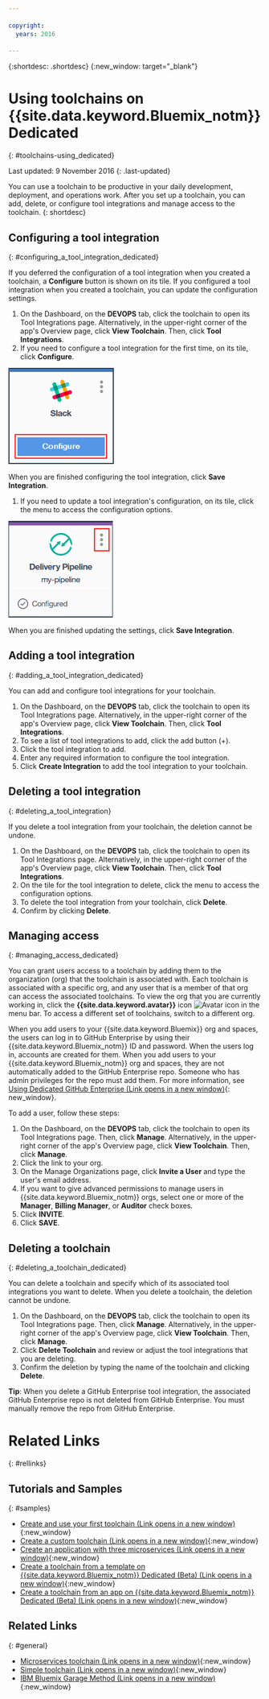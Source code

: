 ```yaml
---

copyright:
  years: 2016

---
```


{:shortdesc: .shortdesc}
{:new_window: target="_blank"}

# Using toolchains on {{site.data.keyword.Bluemix_notm}} Dedicated
{: #toolchains-using_dedicated}

Last updated: 9 November 2016
{: .last-updated}

You can use a toolchain to be productive in your daily development, deployment, and operations work. After you set up a toolchain, you can add, delete, or configure tool integrations and manage access to the toolchain.
{: shortdesc}

## Configuring a tool integration
{: #configuring_a_tool_integration_dedicated}

If you deferred the configuration of a tool integration when you created a toolchain, a **Configure** button is shown on its tile. If you configured a tool integration when you created a toolchain, you can update the configuration settings.

1. On the Dashboard, on the **DEVOPS** tab, click the toolchain to open its Tool Integrations page. Alternatively, in the upper-right corner of the app's Overview page, click **View Toolchain**. Then, click **Tool Integrations**.
1. If you need to configure a tool integration for the first time, on its tile, click **Configure**.

  ![Configure button](images/toolchain_tile_configure.png)

 When you are finished configuring the tool integration, click **Save Integration**.
 
1. If you need to update a tool integration's configuration, on its tile, click the menu to access the configuration options.

  ![Configuration menu](images/toolchain_tile_menu.png)
 
 When you are finished updating the settings, click **Save Integration**.

## Adding a tool integration
{: #adding_a_tool_integration_dedicated}

You can add and configure tool integrations for your toolchain.

1. On the Dashboard, on the **DEVOPS** tab, click the toolchain to open its Tool Integrations page. Alternatively, in the upper-right corner of the app's Overview page, click **View Toolchain**. Then, click **Tool Integrations**.
1. To see a list of tool integrations to add, click the add button (+).
1. Click the tool integration to add.
1. Enter any required information to configure the tool integration. 
1. Click **Create Integration** to add the tool integration to your toolchain.

## Deleting a tool integration
{: #deleting_a_tool_integration}

If you delete a tool integration from your toolchain, the deletion cannot be undone. 

1. On the Dashboard, on the **DEVOPS** tab, click the toolchain to open its Tool Integrations page. Alternatively, in the upper-right corner of the app's Overview page, click **View Toolchain**. Then, click **Tool Integrations**.
1. On the tile for the tool integration to delete, click the menu to access the configuration options.
1. To delete the tool integration from your toolchain, click **Delete**.
1. Confirm by clicking **Delete**. 

## Managing access
{: #managing_access_dedicated}

You can grant users access to a toolchain by adding them to the organization (org) that the toolchain is associated with. Each toolchain is associated with a specific org, and any user that is a member of that org can access the associated toolchains. To view the org that you are currently working in, click the **{{site.data.keyword.avatar}}** icon ![Avatar icon](../icons/i-avatar-icon.svg) in the menu bar. To access a different set of toolchains, switch to a different org.

When you add users to your {{site.data.keyword.Bluemix}} org and spaces, the users can log in to GitHub Enterprise by using their {{site.data.keyword.Bluemix_notm}} ID and password. When the users log in, accounts are created for them. When you add users to your {{site.data.keyword.Bluemix_notm}} org and spaces, they are not automatically added to the GitHub Enterprise repo. Someone who has admin privileges for the repo must add them. For more information, see [Using Dedicated GitHub Enterprise (Link opens in a new window)](../services/ghededicated/index.html){: new_window}.

To add a user, follow these steps: 

1. On the Dashboard, on the **DEVOPS** tab, click the toolchain to open its Tool Integrations page. Then, click **Manage**. Alternatively, in the upper-right corner of the app's Overview page, click **View Toolchain**. Then, click **Manage**.  
1. Click the link to your org. 
1. On the Manage Organizations page, click **Invite a User** and type the user's email address.
1. If you want to give advanced permissions to manage users in {{site.data.keyword.Bluemix_notm}} orgs, select one or more of the **Manager**, **Billing Manager**, or **Auditor** check boxes.
1. Click **INVITE**.
1. Click **SAVE**.

## Deleting a toolchain
{: #deleting_a_toolchain_dedicated}

You can delete a toolchain and specify which of its associated tool integrations you want to delete. When you delete a toolchain, the deletion cannot be undone.

1. On the Dashboard, on the **DEVOPS** tab, click the toolchain to open its Tool Integrations page. Then, click **Manage**. Alternatively, in the upper-right corner of the app's Overview page, click **View Toolchain**. Then, click **Manage**.
1. Click **Delete Toolchain** and review or adjust the tool integrations that you are deleting.
1. Confirm the deletion by typing the name of the toolchain and clicking **Delete**.

 **Tip**: When you delete a GitHub Enterprise tool integration, the associated GitHub Enterprise repo is not deleted from GitHub Enterprise. You must manually remove the repo from GitHub Enterprise.


# Related Links
{: #rellinks}

## Tutorials and Samples
{: #samples}

* [Create and use your first toolchain (Link opens in a new window)](https://www.ibm.com/devops/method/tutorials/tutorial_toolchain_flow){:new_window}
* [Create a custom toolchain (Link opens in a new window)](https://www.ibm.com/devops/method/tutorials/tutorial_toolchain_custom){:new_window}
* [Create an application with three microservices (Link opens in a new window)](https://www.ibm.com/devops/method/tutorials/tutorial_toolchain_microservices){:new_window}
* [Create a toolchain from a template on {{site.data.keyword.Bluemix_notm}} Dedicated (Beta) (Link opens in a new window)](https://www.ibm.com/devops/method/tutorials/tutorial_dedicated_toolchain_template_flow){:new_window}
* [Create a toolchain from an app on {{site.data.keyword.Bluemix_notm}} Dedicated (Beta) (Link opens in a new window)](https://www.ibm.com/devops/method/tutorials/tutorial_dedicated_toolchain_app_flow){:new_window}

## Related Links
{: #general}

* [Microservices toolchain (Link opens in a new window)](https://www.ibm.com/devops/method/toolchains/microservices_toolchain){:new_window}
* [Simple toolchain (Link opens in a new window)](https://www.ibm.com/devops/method/toolchains/simple_toolchain){:new_window}
* [IBM Bluemix Garage Method (Link opens in a new window)](https://www.ibm.com/devops/method){:new_window}
